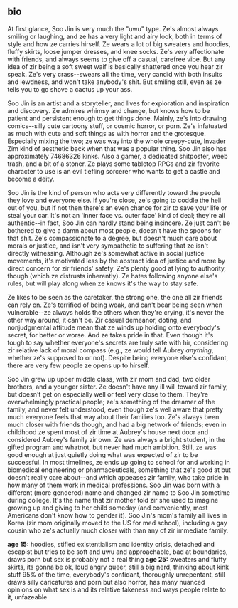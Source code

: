 ## bio

At first glance, Soo Jin is very much the "uwu" type. Ze's almost always smiling or laughing, and ze has a very light and airy look, both in terms of style and how ze carries hirself. Ze wears a lot of big sweaters and hoodies, fluffy skirts, loose jumper dresses, and knee socks. Ze's very affectionate with friends, and always seems to give off a casual, carefree vibe. But any idea of zir being a soft sweet waif is basically shattered once you hear zir speak. Ze's very crass--swears all the time, very candid with both insults and lewdness, and won't take anybody's shit. But smiling still, even as ze tells you to go shove a cactus up your ass.

Soo Jin is an artist and a storyteller, and lives for exploration and inspiration and discovery. Ze admires whimsy and change, but knows how to be patient and persistent enough to get things done. Mainly, ze's into drawing comics--silly cute cartoony stuff, or cosmic horror, or porn. Ze's infatuated as much with cute and soft things as with horror and the grotesque. Especially mixing the two; ze was way into the whole creepy-cute, Invader Zim kind of aesthetic back when that was a popular thing. Soo Jin also has approximately 74686326 kinks. Also a gamer, a dedicated shitposter, weeb trash, and a bit of a stoner. Ze plays some tabletop RPGs and zir favorite character to use is an evil tiefling sorcerer who wants to get a castle and become a deity.

Soo Jin is the kind of person who acts very differently toward the people they love and everyone else. If you're close, ze's going to coddle the hell out of you, but if not then there's an even chance for zir to save your life or steal your car. It's not an 'inner face vs. outer face' kind of deal; they're all authentic--in fact, Soo Jin can hardly stand being insincere. Ze just can't be bothered to give a damn about most people, doesn't have the spoons for that shit. Ze's compassionate to a degree, but doesn't much care about morals or justice, and isn't very sympathetic to suffering that ze isn't directly witnessing. Although ze's somewhat active in social justice movements, it's motivated less by the abstract idea of justice and more by direct concern for zir friends' safety. Ze's plenty good at lying to authority, though (which ze distrusts inherently). Ze hates following anyone else's rules, but will play along when ze knows it's the way to stay safe.

Ze likes to be seen as the caretaker, the strong one, the one all zir friends can rely on. Ze's terrified of being weak, and can't bear being seen when vulnerable--ze always holds the others when they're crying, it's never the other way around, it can't be. Zir casual demeanor, doting, and nonjudgmental attitude mean that ze winds up holding onto everybody's secret, for better or worse. And ze takes pride in that. Even though it's tough to say whether everyone's secrets are truly safe with hir, considering zir relative lack of moral compass (e.g., ze would tell Aubrey *anything*, whether ze's supposed to or not). Despite being everyone else's confidant, there are very few people ze opens up to hirself.

Soo Jin grew up upper middle class, with zir mom and dad, two older brothers, and a younger sister. Ze doesn't have any ill will toward zir family, but doesn't get on especially well or feel very close to them. They're overwhelmingly practical people; ze's something of the dreamer of the family, and never felt understood, even though ze's well aware that pretty much everyone feels that way about their families too. Ze's always been much closer with friends though, and had a big network of friends; even in childhood ze spent most of zir time at Aubrey's house next door and considered Aubrey's family zir own. Ze was always a bright student, in the gifted program and whatnot, but never had much ambition. Still, ze was good enough at just quietly doing what was expected of zir to be successful. In most timelines, ze ends up going to school for and working in biomedical engineering or pharmaceuticals, something that ze's good at but doesn't really care about--and which appeases zir family, who take pride in how many of them work in medical professions. Soo Jin was born with a different (more gendered) name and changed zir name to Soo Jin sometime during college. It's the name that zir mother told zir she used to imagine growing up and giving to her child someday (and conveniently, most Americans don't know how to gender it). Soo Jin's mom's family all lives in Korea (zir mom originally moved to the US for med school), including a gay cousin who ze's actually much closer with than any of zir immediate family.


**age 15:** hoodies, stifled existentialism and identity crisis, detached and escapist but tries to be soft and uwu and approachable, bad at boundaries, draws porn but sex is probably not a real thing
**age 25:** sweaters and fluffy skirts, its gonna be ok, loud angry queer, still a big nerd, thinking about kink stuff 95% of the time, everybody's confidant, thoroughly unrepentant, still draws silly caricatures and porn but also horror, has many nuanced opinions on what sex is and its relative fakeness and ways people relate to it, unfazeable
